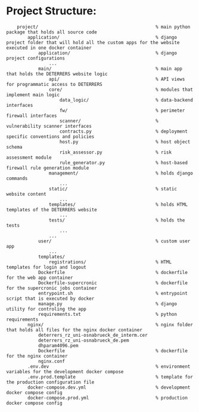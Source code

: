 # Project Structure:

        project/                                            % main python package that holds all source code
            application/                                    % django project folder that will hold all the custom apps for the website executed in one docker container
                application/                                % django project configurations
                    ...
                main/                                       % main app that holds the DETERRERS website logic
                    api/                                    % API views for programmatic access to DETERRERS
                    core/                                   % modules that implement main logic
                        data_logic/                         % data-backend interfaces
                        fw/                                 % perimeter firewall interfaces
                        scanner/                            % vulnerability scanner interfaces
                        contracts.py                        % deployment specific conventions and policies
                        host.py                             % host object schema
                        risk_assessor.py                    % risk assessment module
                        rule_generator.py                   % host-based firewall rule generation module
                    management/                             % holds django commands
                        ...
                    static/                                 % static website content
                        ...
                    templates/                              % holds HTML templates of the DETERRERS website
                        ...
                    tests/                                  % holds the tests
                        ...
                    ...
                user/                                       % custom user app
                    ...
                templates/
                    registrations/                          % HTML templates for login and logout
                Dockerfile                                  % dockerfile for the web app container
                Dockerfile-supercronic                      % dockerfile for the supercronic jobs container
                entrypoint.sh                               % entrypoint script that is executed by docker
                manage.py                                   % django utility for controling the app
                requirements.txt                            % python requirements
            nginx/                                          % nginx folder that holds all files for the nginx docker container
                deterrers_rz_uni-osnabrueck_de_interm.cer
                deterrers_rz_uni-osnabrueck_de.pem
                dhparam4096.pem
                Dockerfile                                  % dockerfile for the nginx container
                nginx.conf
            .env.dev                                        % environment variables for the development docker compose
            .env.prod.template                              % template for the production configuration file
            docker-compose.dev.yml                          % development docker compose config
            docker-compose.prod.yml                         % production docker compose config

                